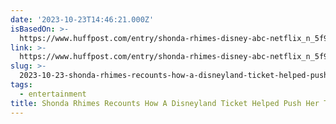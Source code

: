 ```yaml
---
date: '2023-10-23T14:46:21.000Z'
isBasedOn: >-
  https://www.huffpost.com/entry/shonda-rhimes-disney-abc-netflix_n_5f919889c5b686eaaa0f1252
link: >-
  https://www.huffpost.com/entry/shonda-rhimes-disney-abc-netflix_n_5f919889c5b686eaaa0f1252
slug: >-
  2023-10-23-shonda-rhimes-recounts-how-a-disneyland-ticket-helped-push-her-to-leave-abc
tags:
  - entertainment
title: Shonda Rhimes Recounts How A Disneyland Ticket Helped Push Her To Leave ABC
---
```


